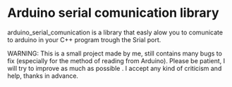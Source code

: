 Arduino serial comunication library
==================================

arduino_serial_comunication is a library that easly alow you to
comunicate to arduino in your C++ program trough the Srial port.

WARNING:
This is a small project made by me, still contains many bugs to fix (especially for the method of reading from Arduino).
Please be patient, I will try to improve as much as possible .
I accept any kind of criticism and help, thanks in advance.
